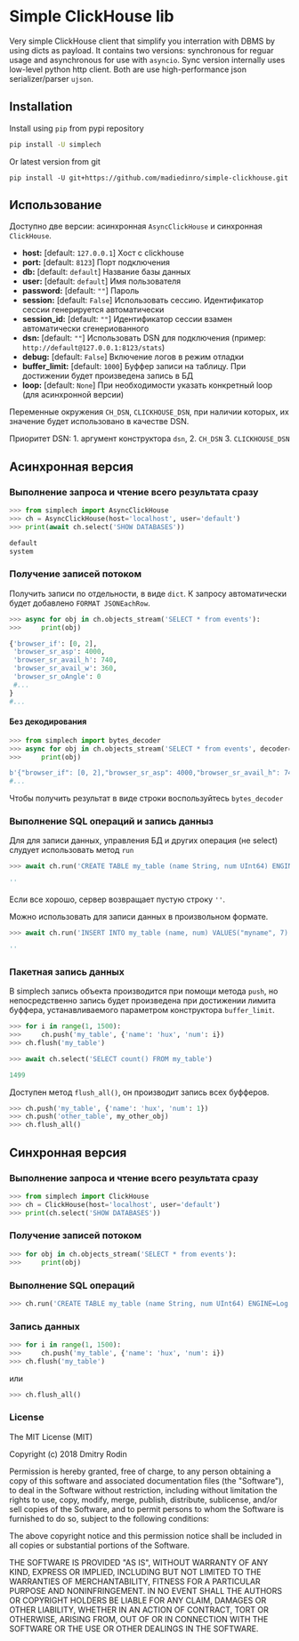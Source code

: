 # Simple ClickHouse lib

Very simple ClickHouse client that simplify you interration with DBMS by using dicts as payload.
It contains two versions: synchronous for reguar usage and asynchronous for use with `asyncio`. Sync version internally uses low-level python http client. Both are use high-performance json serializer/parser `ujson`.

## Installation

Install using `pip` from pypi repository

```bash
pip install -U simplech
```

Or latest version from git 

```
pip install -U git+https://github.com/madiedinro/simple-clickhouse.git
```

## Использование

Доступно две версии: асинхронная `AsyncClickHouse` и синхронная `ClickHouse`.

- **host:** [default: `127.0.0.1`] Хост с clickhouse
- **port:** [default: `8123`]  Порт подключения
- **db:** [default: `default`]  Название базы данных
- **user:** [default: `default`]  Имя пользователя
- **password:** [default: `""`]  Пароль
- **session:** [default: `False`] Использовать сессию. Идентификатор сессии генерируется автоматически
- **session_id:** [default: `""`] Идентификатор сессии взамен автоматически сгенериованного
- **dsn:** [default: `""`] Использовать DSN для подключения (пример: `http://default@127.0.0.1:8123/stats`)
- **debug:** [default: `False`] Включение логов в режим отладки
- **buffer_limit:** [default: `1000`] Буффер записи на таблицу. При достижении будет произведена запись в БД
- **loop:** [default: `None`] При необходимости указать конкретный loop (для асинхронной версии)

Переменные окружения `CH_DSN`, `CLICKHOUSE_DSN`, при наличии которых, их значение будет использовано в качестве DSN.

Приоритет DSN: 1. аргумент конструктора `dsn`, 2. `CH_DSN` 3. `CLICKHOUSE_DSN`

## Асинхронная версия

### Выполнение запроса и чтение всего результата сразу

```python
>>> from simplech import AsyncClickHouse
>>> ch = AsyncClickHouse(host='localhost', user='default')
>>> print(await ch.select('SHOW DATABASES'))

default
system
```

### Получение записей потоком

Получить записи по отдельности, в виде `dict`.
К запросу автоматически будет добавлено `FORMAT JSONEachRow`.

```python
>>> async for obj in ch.objects_stream('SELECT * from events'):
>>>     print(obj)

{'browser_if': [0, 2],
 'browser_sr_asp': 4000,
 'browser_sr_avail_h': 740,
 'browser_sr_avail_w': 360,
 'browser_sr_oAngle': 0
 #...
}
#...
```

#### Без декодирования

```python
>>> from simplech import bytes_decoder
>>> async for obj in ch.objects_stream('SELECT * from events', decoder=none_decoder):
>>>     print(obj)

b'{"browser_if": [0, 2],"browser_sr_asp": 4000,"browser_sr_avail_h": 740,"browser_sr_avail_w": 360,"browser_sr_oAngle": 0}'
#...
```

Чтобы получить результат в виде строки воспользуйтесь `bytes_decoder`

### Выполнение SQL операций и запись данныз

Для для записи данных, управления БД и других операция (не select) слудует использовать метод `run`

```python
>>> await ch.run('CREATE TABLE my_table (name String, num UInt64) ENGINE=Log ')

''
```

Если все хорошо, сервер возвращает пустую строку `''`.

Можно использовать для записи данных в произвольном формате.

```python
>>> await ch.run('INSERT INTO my_table (name, num) VALUES("myname", 7)')

''
```

### Пакетная запись данных

В simplech запись объекта производится при помощи метода `push`, но непосредственно запись
будет произведена при достижении лимита буффера, устанавливаемого параметром конструктора `buffer_limit`.

```python
>>> for i in range(1, 1500):
>>> 	ch.push('my_table', {'name': 'hux', 'num': i})
>>> ch.flush('my_table')

>>> await ch.select('SELECT count() FROM my_table')

1499
```

Доступен метод `flush_all()`, он производит запись всех буфферов.

```python
>>> ch.push('my_table', {'name': 'hux', 'num': 1})
>>> ch.push('other_table', my_other_obj)
>>> ch.flush_all()
```


## Синхронная версия

### Выполнение запроса и чтение всего результата сразу

```python
>>> from simplech import ClickHouse
>>> ch = ClickHouse(host='localhost', user='default')
>>> print(ch.select('SHOW DATABASES'))
```

### Получение записей потоком

```python
>>> for obj in ch.objects_stream('SELECT * from events'):
>>>     print(obj)
```

### Выполнение SQL операций

```python
>>> ch.run('CREATE TABLE my_table (name String, num UInt64) ENGINE=Log ')
```
### Запись данных

```python
>>> for i in range(1, 1500):
>>> 	ch.push('my_table', {'name': 'hux', 'num': i})
>>> ch.flush('my_table')
```

или

```python
>>> ch.flush_all()
```

### License

The MIT License (MIT)

Copyright (c) 2018 Dmitry Rodin

Permission is hereby granted, free of charge, to any person obtaining a copy
of this software and associated documentation files (the "Software"), to deal
in the Software without restriction, including without limitation the rights
to use, copy, modify, merge, publish, distribute, sublicense, and/or sell
copies of the Software, and to permit persons to whom the Software is
furnished to do so, subject to the following conditions:

The above copyright notice and this permission notice shall be included in all
copies or substantial portions of the Software.

THE SOFTWARE IS PROVIDED "AS IS", WITHOUT WARRANTY OF ANY KIND, EXPRESS OR
IMPLIED, INCLUDING BUT NOT LIMITED TO THE WARRANTIES OF MERCHANTABILITY,
FITNESS FOR A PARTICULAR PURPOSE AND NONINFRINGEMENT. IN NO EVENT SHALL THE
AUTHORS OR COPYRIGHT HOLDERS BE LIABLE FOR ANY CLAIM, DAMAGES OR OTHER
LIABILITY, WHETHER IN AN ACTION OF CONTRACT, TORT OR OTHERWISE, ARISING FROM,
OUT OF OR IN CONNECTION WITH THE SOFTWARE OR THE USE OR OTHER DEALINGS IN THE
SOFTWARE.
